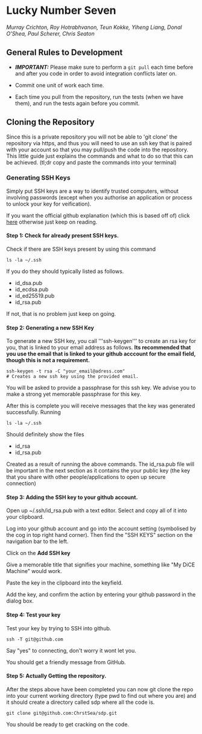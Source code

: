 # Lucky Number Seven

*Murray Crichton, Roy Hotrabhvanon, Teun Kokke, Yiheng Liang, Donal O'Shea, Paul Scherer, Chris Seaton*

## General Rules to Development
- ***IMPORTANT:*** Please make sure to perform a `git pull` each time before and after you code in order to avoid integration conflicts later on.

- Commit one unit of work each time.

- Each time you pull from the repository, run the tests (when we have them), and run the tests again before you commit.

## Cloning the Repository

Since this is a private repository you will not be able to 'git clone' the repository via https, and thus you will need to use an ssh key that is paired with your account so that you may pull/push the code into the repository. This little guide just explains the commands and what to do so that this can be achieved. (tl;dr copy and paste the commands into your terminal)

### Generating SSH Keys

Simply put SSH keys are a way to identify trusted computers, without involving passwords (except when you authorise an application or process to unlock your key for veification).

If you want the official github explanation (which this is based off of) click [here](https:/help.github.com/articles/generating-ssh-keys/) otherwise just keep on reading.

#### Step 1: Check for already present SSH keys.

Check if there are SSH keys present by using this command 

```ShellSession
ls -la ~/.ssh
```

If you do they should typically listed as follows.

- id_dsa.pub
- id_ecdsa.pub
- id_ed25519.pub
- id_rsa.pub

If not, that is no problem just keep on going.

#### Step 2: Generating a new SSH Key
To generate a new SSH key, you call '''ssh-keygen''' to create an rsa key for you, that is linked to your email address as follows. **Its recommended that you use the email that is linked to your github acccount for the email field, though this is not a requirement.**

```ShellSession
ssh-keygen -t rsa -C "your_email@adress.com"
# Creates a new ssh key using the provided email.
```

You will be asked to provide a passphrase for this ssh key. We advise you to make a strong yet memorable passphrase for this key.

After this is complete you will receive messages that the key was generated successfully. Running 

```ShellSession
ls -la ~/.ssh
```

Should definitely show the files 

- id_rsa
- id_rsa.pub

Created as a result of running the above commands. The id_rsa.pub file will be important in the next section as it contains the your public key (the key that you share with other people/applications to open up secure connection)

#### Step 3: Adding the SSH key to your github account.

Open up ~/.ssh/id_rsa.pub with a text editor. Select and copy all of it into your clipboard.

Log into your github account and go into the account setting (symbolised by the cog in top right hand corner). Then find the "SSH KEYS" section on the navigation bar to the left.

Click on the **Add SSH key** 

Give a memorable title that signifies your machine, something like "My DiCE Machine" would work. 

Paste the key in the clipboard into the keyfield.

Add the key, and confirm the action by entering your github password in the dialog box.

#### Step 4: Test your key

Test your key by trying to SSH into github.

```ShellSession
ssh -T git@github.com
```

Say "yes" to connecting, don't worry it wont let you.

You should get a friendly message from GitHub.

#### Step 5: Actually Getting the repository.

After the steps above have been completed you can now git clone the repo into your current working directory (type pwd to find out where you are) and it should create a directory called sdp where all the code is.

```ShellSession
git clone git@github.com:ChrstSea/sdp.git
```

You should be ready to get cracking on the code.

